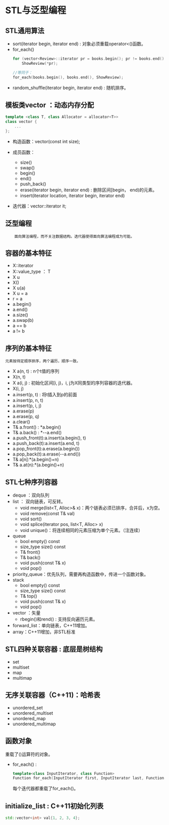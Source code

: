 # STL与泛型编程

## STL通用算法
+ sort(iterator begin, iterator end) : 对象必须重载operator<()函数。
+ for_each()
    ```c++
    for (vector<Review>::iterator pr = books.begin(); pr != books.end(); pr++)
        ShowReview(*pr);

    //等同于：
    for_each(books.begin(), books.end(), ShowReview);
    ```
+ random_shuffle(iterator begin, iterator end) : 随机排序。

## 模板类vector ：动态内存分配
```c++
template <class T, class Allocator = allocator<T>>
class vector {
    ...
};
```
+ 构造函数：vector<T>(const int size);

+ 成员函数：
    - size()
    - swap()
    - begin()
    - end()
    - push_back()
    - erase(iterator begin, iterator end) : 删除区间[begin， end)的元素。
    - insert(iterator location, iterator begin, iterator end)

+ 迭代器：vector<T>::iterator it; 

## 泛型编程
        面向算法编程，而不关注数据结构。迭代器使得面向算法编程成为可能。

## 容器的基本特征
+ X::iterator
+ X::value_type    ：    T
+ X u
+ X()
+ X u(a)
+ X u = a
+ r = a
+ a.begin()
+ a.end()
+ a.size()
+ a.swap(b)
+ a == b
+ a != b
  
## 序列的基本特征

    元素按待定顺序排序，两个遍历，顺序一致。

+ X a(n, t)  : n个t值的序列
+ X(n, t)
+ X a(i, j)  : 初始化区间[i, j)，i, j为X同类型的序列容器的迭代器。
+ X(i, j)
+ a.insert(p, t)  : 将t插入到p的前面
+ a.insert(p, n, t)
+ a.insert(p, i, j)
+ a.erase(p)
+ a.erase(p, q)
+ a.clear()
+ T& a.front()   :  *a.begin()
+ T& a.back() : *--a.end()
+ a.push_front(t):a.insert(a.begin(), t)
+ a.push_back(t):a.insert(a.end, t)
+ a.pop_front(t):a.erase(a.begin())
+ a.pop_back(t):a.erase(--a.end())
+ T& a[n]:*(a.begin()+n)
+ T& a.at(n):*(a.begin()+n)

## STL七种序列容器
+ deque ：双向队列
+ list ： 双向链表，可反转。
    - void merge(list<T, Alloc>& x)：两个链表必须已排序，合并后，x为空。
    - void remove(const T& val)
    - void sort()
    - void splice(iterator pos, list<T, Alloc> x)
    - void unique()：将连续相同的元素压缩为单个元素。（注连续）
+ queue
    - bool empty() const
    - size_type size() const
    - T& front()
    - T& back()
    - void push(const T& x)
    - void pop()
+ priority_queue：优先队列，需要再构造函数中，传进一个函数对象。
+ stack
    - bool empty() const
    - size_type size() const
    - T& top()
    - void push(const T& x)
    - void pop()
+ vector ：矢量
    - rbegin()和rend() : 支持反向遍历元素。
+ forward_list：单向链表，C++11增加。
+ array：C++11增加，非STL标准
  
## STL四种关联容器 : 底层是树结构
+ set
+ multiset
+ map
+ multimap

## 无序关联容器（C++11)：哈希表
+ unordered_set
+ unordered_multiset
+ unordered_map
+ unordered_multimap

## 函数对象
重载了()运算符的对象。

+ for_each() :
  ```c++
  template<class InputIterator, class Function>
  Function for_each(InputIterator first, InputIterator last, Function f);
  ```
  每个迭代器都重载了for_each()。

## initialize_list : C++11初始化列表
```c++
std::vector<int> val{1, 2, 3, 4};
```